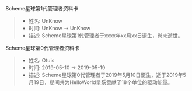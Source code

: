 Scheme星球第1代管理者资料卡
> - 姓名: UnKnow
> - 时间: UnKnow -> UnKnow
> - 描述: Scheme星球第1代管理者于xxxx年xx月xx日诞生，尚未逝世。

Scheme星球第0代管理者资料卡
> - 姓名: Otuis
> - 时间: 2019-05-10 -> 2019-05-19
> - 描述: Scheme星球第0代管理者于2019年5月10日诞生，逝于2019年5月19日，期间共为HelloWorld星系贡献了18个单位的驱动能量。